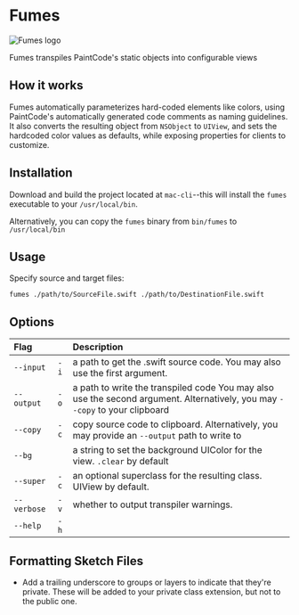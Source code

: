 # Fumes

![Fumes logo](../assets/fumes-logo.png?raw=true)

Fumes transpiles PaintCode's static objects into configurable views

## How it works

Fumes automatically parameterizes hard-coded elements like colors, using PaintCode's automatically generated code comments as naming guidelines. It also converts the resulting object from `NSObject` to `UIView`, and sets the hardcoded color values as defaults, while exposing properties for clients to customize.

## Installation

Download and build the project located at `mac-cli`--this will install the `fumes` executable to your `/usr/local/bin`.

Alternatively, you can copy the `fumes` binary from `bin/fumes` to `/usr/local/bin`

## Usage

Specify source and target files:

`fumes ./path/to/SourceFile.swift ./path/to/DestinationFile.swift`

## Options


| Flag        |      | Description                                                                                                                 |
|:------------|:-----|:----------------------------------------------------------------------------------------------------------------------------|
| `--input`   | `-i` | a path to get the .swift source code. You may also use the first argument.                                                  |
| `--output`  | `-o` | a path to write the transpiled code You may also use the second argument. Alternatively, you may `--copy` to your clipboard |
| `--copy`    | `-c` | copy source code to clipboard. Alternatively, you may provide an `--output` path to write to                                |
| `--bg`      |      | a string to set the background UIColor for the view. `.clear` by default                                                    |
| `--super`   | `-c` | an optional superclass for the resulting class. UIView by default.                                                          |
| `--verbose` | `-v` | whether to output transpiler warnings.                                                                                      |
| `--help`    | `-h` |                                                                                                                             |


## Formatting Sketch Files

- Add a trailing underscore to groups or layers to indicate that they're private. These will be added to your private class extension, but not to the public one.
